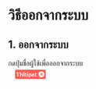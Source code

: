 # วิธีออกจากระบบ
## 1. ออกจากระบบ
   กดปุ่มชื่อผู้ใช้เพื่อออกจากระบบ<br>
   ![](../man-img/07.logout/logout.png)
